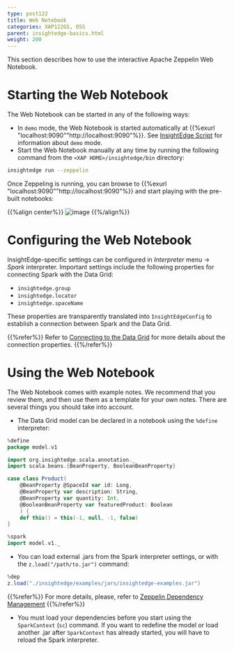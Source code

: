 ```yaml
---
type: post122
title: Web Notebook
categories: XAP122GS, OSS
parent: insightedge-basics.html
weight: 200
---
```


This section describes how to use the interactive Apache Zeppelin Web Notebook.

# Starting the Web Notebook

The Web Notebook can be started in any of the following ways:

* In `demo` mode, the Web Notebook is started automatically at {{%exurl "localhost:9090""http://localhost:9090"%}}. See [InsightEdge Script](./insightedge-script.html) for information about `demo` mode.
* Start the Web Notebook manually at any time by running the following command from the `<XAP HOME>/insightedge/bin` directory:

```bash
insightedge run --zeppelin
```

Once Zeppeling is running, you can browse to {{%exurl "localhost:9090""http://localhost:9090"%}} and start playing with the pre-built notebooks:

{{%align center%}}
![image](/attachment_files/Zeppelin_examples_100.png)
{{%/align%}}

# Configuring the Web Notebook

InsightEdge-specific settings can be configured in *Interpreter* menu -> *Spark* interpreter. Important settings include the following properties for connecting Spark with the Data Grid:

* `insightedge.group`
* `insightedge.locator`
* `insightedge.spaceName`

These properties are transparently translated into `InsightEdgeConfig` to establish a connection between Spark and the Data Grid.

{{%refer%}}
Refer to [Connecting to the Data Grid](../dev-java/insightedge-connecting.html) for more details about the connection properties.
{{%/refer%}}

# Using the Web Notebook

The Web Notebook comes with example notes. We recommend that you review them, and then use them as a template for your own notes. There are several things you should take into account.

* The Data Grid model can be declared in a notebook using the `%define` interpreter:

```scala
%define
package model.v1

import org.insightedge.scala.annotation._
import scala.beans.{BeanProperty, BooleanBeanProperty}

case class Product(
    @BeanProperty @SpaceId var id: Long,
    @BeanProperty var description: String,
    @BeanProperty var quantity: Int,
    @BooleanBeanProperty var featuredProduct: Boolean
    ) {
    def this() = this(-1, null, -1, false)
}
```

```scala
%spark
import model.v1._
```

* You can  load external .jars from the Spark interpreter settings, or with the `z.load("/path/to.jar")` command:

```scala
%dep
z.load("./insightedge/examples/jars/insightedge-examples.jar")
```

{{%refer%}}
For more details, please, refer to [Zeppelin Dependency Management](https://zeppelin.apache.org/docs/latest/interpreter/spark.html#dependency-management)
{{%/refer%}}

* You must load your dependencies before you start using the `SparkContext` (`sc`) command. If you want to redefine the model or load another .jar after `SparkContext` has already started, you will have to reload the Spark interpreter.
